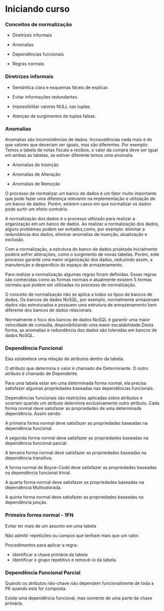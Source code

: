 # Iniciando curso

### Conceitos de normalização

- Diretrizes informais

- Anomalias

- Dependências funcionais

- Regras normais

### Diretrizes informais

- Semântica clara e esquemas fáceis de explicar.

- Evitar informações redundantes.

- Impossibilitar valores NULL nas tuplas.

- Atençao de surgimentos de tuplas falsas.

### Anomalias

Anomalias são inconsistências de dados. Incosustências nada mais é do que valores que deveriam ser iguais, mas são diferentes. Por exemplo: Temos a tabela de notas fiscais e recibos, o valor da compra deve ser igual em ambas as tabelas, se estiver diferente temos uma anomalia.

- Anomalias de Inserção

- Anomalias de Alteração

- Anomalias de Remoção

O processo de normalizar um banco de dados é um fator muito importante que pode fazer uma diferença relevante na implementação e utilização de um banco de dados. Porém, existem casos em que normalizar os dados pode surtir um efeito contrário.

A normalização dos dados é o processo utilizado para realizar a organização em um banco de dados. Ao realizar a normalização dos dados, alguns problemas podem ser evitados,como, por exemplo: eliminar a redundância dos dados, eliminar anomalias de inserção, atualização e exclusão.

Com a normalização, a estrutura do banco de dados projetada inicialmente poderá sofrer alterações, como o surgimento de novas tabelas. Porém, este processo garante uma maior organização dos dados, reduzindo assim, a manutenção e desperdício do espaço de armazenamento.

Para realizar a normalização algumas regras foram definidas. Essas regras são conhecidas como as formas normais e atualmente existem 5 formas normais que podem ser utilizadas no processo de normalização.

O conceito de normalização não se aplica a todos os tipos de bancos de dados. Os bancos de dados NoSQL, por exemplo, normalmente armazenam dados não estruturados e possuem uma estrutura de armazenamento bem diferente dos bancos de dados relacionais.

Normalmente o foco dos bancos de dados NoSQL é garantir uma maior velocidade de consulta, disponibilizando uma maior escalabilidade.Desta forma, as anomalias e redundância dos dados são toleradas em bancos de dados NoSQL.

### Dependência Funcional

Elas estabelece uma relação de atributos dentro da tabela.

O atributo que determina o valor é chamado dw Determinante. O outro atributo é chamado de Dependente.

Para uma tabela estar em uma determinada forma normal, ela precisa satisfazer algumas propriedades baseadas nas dependências funcionais.

Dependências funcionais são restrições aplicadas sobre atributos e ocorrem quando um atributo determina exclusivamente outro atributo. Cada forma normal deve satisfazer as propriedades de uma determinada dependência. Assim sendo:

A primeira forma normal deve satisfazer as propriedades baseadas na dependência funcional.

A segunda forma normal deve satisfazer as propriedades baseadas na dependência funcional parcial.

A terceira forma normal deve satisfazer as propriedades baseadas na dependência transitiva.

A forma normal de Boyce-Codd deve satisfazer as propriedades baseadas na dependência funcional trivial.

A quarta forma normal deve satisfazer as propriedades baseadas na dependência Multivalorada.

A quinta forma normal deve satisfazer as propriedades baseadas na dependência junção.

### Primeira forma normal - 1FN

Evitar ter mais de um assunto em uma tabela 

Não admitir repetições ou campos que tenham mais que um valor.

Procedimentos para aplicar a regra:

- Identificar a chave primária da tabela
- Identificar o grupo repetitivo e removê-lo da tabela.

### Dependência Funcional Parcial

Quando os atributos não-chave não dependem funcionalmente de toda a PK quando esta for composta.

Existe uma dependência funcional, mas somente de uma parte da chave primária.


